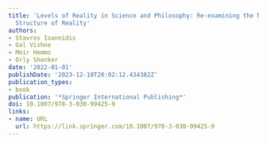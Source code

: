 ```yaml
---
title: 'Levels of Reality in Science and Philosophy: Re-examining the Multi-level
  Structure of Reality'
authors:
- Stavros Ioannidis
- Gal Vishne
- Meir Hemmo
- Orly Shenker
date: '2022-01-01'
publishDate: '2023-12-10T20:02:12.434382Z'
publication_types:
- book
publication: '*Springer International Publishing*'
doi: 10.1007/978-3-030-99425-9
links:
- name: URL
  url: https://link.springer.com/10.1007/978-3-030-99425-9
---
```

